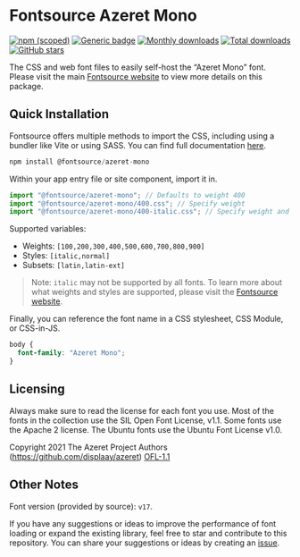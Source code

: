 # Fontsource Azeret Mono

[![npm (scoped)](https://img.shields.io/npm/v/@fontsource/azeret-mono?color=brightgreen)](https://www.npmjs.com/package/@fontsource/azeret-mono) [![Generic badge](https://img.shields.io/badge/fontsource-passing-brightgreen)](https://github.com/fontsource/fontsource) [![Monthly downloads](https://badgen.net/npm/dm/@fontsource/azeret-mono)](https://github.com/fontsource/fontsource) [![Total downloads](https://badgen.net/npm/dt/@fontsource/azeret-mono)](https://github.com/fontsource/fontsource) [![GitHub stars](https://img.shields.io/github/stars/fontsource/fontsource.svg?style=social&label=Star)](https://github.com/fontsource/fontsource/stargazers)

The CSS and web font files to easily self-host the “Azeret Mono” font. Please visit the main [Fontsource website](https://fontsource.org/fonts/azeret-mono) to view more details on this package.

## Quick Installation

Fontsource offers multiple methods to import the CSS, including using a bundler like Vite or using SASS. You can find full documentation [here](https://fontsource.org/docs/getting-started/introduction).

```javascript
npm install @fontsource/azeret-mono
```

Within your app entry file or site component, import it in.

```javascript
import "@fontsource/azeret-mono"; // Defaults to weight 400
import "@fontsource/azeret-mono/400.css"; // Specify weight
import "@fontsource/azeret-mono/400-italic.css"; // Specify weight and style
```

Supported variables:
- Weights: `[100,200,300,400,500,600,700,800,900]`
- Styles: `[italic,normal]`
- Subsets: `[latin,latin-ext]`

> Note: `italic` may not be supported by all fonts. To learn more about what weights and styles are supported, please visit the [Fontsource website](https://fontsource.org/fonts/azeret-mono).

Finally, you can reference the font name in a CSS stylesheet, CSS Module, or CSS-in-JS.

```css
body {
  font-family: "Azeret Mono";
}
```

## Licensing
Always make sure to read the license for each font you use. Most of the fonts in the collection use the SIL Open Font License, v1.1. Some fonts use the Apache 2 license. The Ubuntu fonts use the Ubuntu Font License v1.0.

Copyright 2021 The Azeret Project Authors (https://github.com/displaay/azeret)
[OFL-1.1](https://openfontlicense.org)

## Other Notes
Font version (provided by source): `v17`.

If you have any suggestions or ideas to improve the performance of font loading or expand the existing library, feel free to star and contribute to this repository. You can share your suggestions or ideas by creating an [issue](https://github.com/fontsource/fontsource/issues).